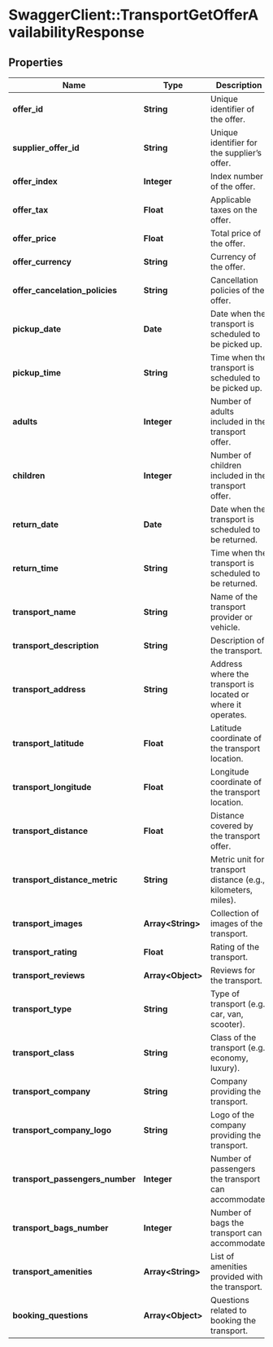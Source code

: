 # SwaggerClient::TransportGetOfferAvailabilityResponse

## Properties
Name | Type | Description | Notes
------------ | ------------- | ------------- | -------------
**offer_id** | **String** | Unique identifier of the offer. | [optional] 
**supplier_offer_id** | **String** | Unique identifier for the supplier’s offer. | [optional] 
**offer_index** | **Integer** | Index number of the offer. | [optional] 
**offer_tax** | **Float** | Applicable taxes on the offer. | [optional] 
**offer_price** | **Float** | Total price of the offer. | [optional] 
**offer_currency** | **String** | Currency of the offer. | [optional] 
**offer_cancelation_policies** | **String** | Cancellation policies of the offer. | [optional] 
**pickup_date** | **Date** | Date when the transport is scheduled to be picked up. | [optional] 
**pickup_time** | **String** | Time when the transport is scheduled to be picked up. | [optional] 
**adults** | **Integer** | Number of adults included in the transport offer. | [optional] 
**children** | **Integer** | Number of children included in the transport offer. | [optional] 
**return_date** | **Date** | Date when the transport is scheduled to be returned. | [optional] 
**return_time** | **String** | Time when the transport is scheduled to be returned. | [optional] 
**transport_name** | **String** | Name of the transport provider or vehicle. | [optional] 
**transport_description** | **String** | Description of the transport. | [optional] 
**transport_address** | **String** | Address where the transport is located or where it operates. | [optional] 
**transport_latitude** | **Float** | Latitude coordinate of the transport location. | [optional] 
**transport_longitude** | **Float** | Longitude coordinate of the transport location. | [optional] 
**transport_distance** | **Float** | Distance covered by the transport offer. | [optional] 
**transport_distance_metric** | **String** | Metric unit for transport distance (e.g., kilometers, miles). | [optional] 
**transport_images** | **Array&lt;String&gt;** | Collection of images of the transport. | [optional] 
**transport_rating** | **Float** | Rating of the transport. | [optional] 
**transport_reviews** | **Array&lt;Object&gt;** | Reviews for the transport. | [optional] 
**transport_type** | **String** | Type of transport (e.g., car, van, scooter). | [optional] 
**transport_class** | **String** | Class of the transport (e.g., economy, luxury). | [optional] 
**transport_company** | **String** | Company providing the transport. | [optional] 
**transport_company_logo** | **String** | Logo of the company providing the transport. | [optional] 
**transport_passengers_number** | **Integer** | Number of passengers the transport can accommodate. | [optional] 
**transport_bags_number** | **Integer** | Number of bags the transport can accommodate. | [optional] 
**transport_amenities** | **Array&lt;String&gt;** | List of amenities provided with the transport. | [optional] 
**booking_questions** | **Array&lt;Object&gt;** | Questions related to booking the transport. | [optional] 

